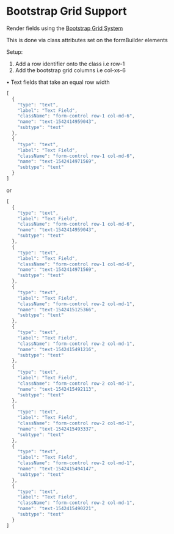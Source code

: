 # Bootstrap Grid Support

Render fields using the <a target="_new" href="https://getbootstrap.com/docs/3.3/css/#grid">Bootstrap Grid System</a>

This is done via class attributes set on the formBuilder elements

Setup:
<ol>
<li>Add a row identifier onto the class i.e row-1</li>
<li>Add the bootstrap grid columns i.e col-xs-6</li>
</ol>

<p>&bull; Text fields that take an equal row width</p>

```javascript
[
  {
    "type": "text",
    "label": "Text Field",
    "className": "form-control row-1 col-md-6",
    "name": "text-1542414959043",
    "subtype": "text"
  },
  {
    "type": "text",
    "label": "Text Field",
    "className": "form-control row-1 col-md-6",
    "name": "text-1542414971569",
    "subtype": "text"
  }
]
```
or

```javascript
[
  {
    "type": "text",
    "label": "Text Field",
    "className": "form-control row-1 col-md-6",
    "name": "text-1542414959043",
    "subtype": "text"
  },
  {
    "type": "text",
    "label": "Text Field",
    "className": "form-control row-1 col-md-6",
    "name": "text-1542414971569",
    "subtype": "text"
  },
  {
    "type": "text",
    "label": "Text Field",
    "className": "form-control row-2 col-md-1",
    "name": "text-1542415125366",
    "subtype": "text"
  },
  {
    "type": "text",
    "label": "Text Field",
    "className": "form-control row-2 col-md-1",
    "name": "text-1542415491216",
    "subtype": "text"
  },
  {
    "type": "text",
    "label": "Text Field",
    "className": "form-control row-2 col-md-1",
    "name": "text-1542415492113",
    "subtype": "text"
  },
  {
    "type": "text",
    "label": "Text Field",
    "className": "form-control row-2 col-md-1",
    "name": "text-1542415493337",
    "subtype": "text"
  },
  {
    "type": "text",
    "label": "Text Field",
    "className": "form-control row-2 col-md-1",
    "name": "text-1542415494147",
    "subtype": "text"
  },
  {
    "type": "text",
    "label": "Text Field",
    "className": "form-control row-2 col-md-1",
    "name": "text-1542415490221",
    "subtype": "text"
  }
]
```
